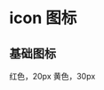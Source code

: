 # icon 图标

## 基础图标

<demo src="../../demos/icon/basic.vue"></demo>

<div>
    <elu-icon color="red" :size="20" name="guanzhu-zhihui">红色，20px</elu-icon>
    <elu-icon color="yellow" :size="50" name="tishi">黄色，30px</elu-icon>
</div>
